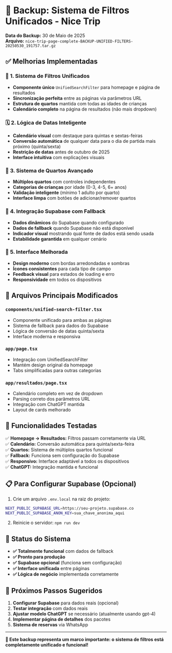 # 🎉 Backup: Sistema de Filtros Unificados - Nice Trip

**Data do Backup:** 30 de Maio de 2025  
**Arquivo:** `nice-trip-page-complete-BACKUP-UNIFIED-FILTERS-20250530_191757.tar.gz`

## ✅ **Melhorias Implementadas**

### 🔄 **1. Sistema de Filtros Unificados**
- **Componente único** `UnifiedSearchFilter` para homepage e página de resultados
- **Sincronização perfeita** entre as páginas via parâmetros URL
- **Estrutura de quartos** mantida com todas as idades de crianças
- **Calendário completo** na página de resultados (não mais dropdown)

### 🗓️ **2. Lógica de Datas Inteligente**
- **Calendário visual** com destaque para quintas e sextas-feiras
- **Conversão automática** de qualquer data para o dia de partida mais próximo (quinta/sexta)
- **Restrição de datas** antes de outubro de 2025
- **Interface intuitiva** com explicações visuais

### 🏨 **3. Sistema de Quartos Avançado**
- **Múltiplos quartos** com controles independentes
- **Categorias de crianças** por idade (0-3, 4-5, 6+ anos)
- **Validação inteligente** (mínimo 1 adulto por quarto)
- **Interface limpa** com botões de adicionar/remover quartos

### 🔌 **4. Integração Supabase com Fallback**
- **Dados dinâmicos** do Supabase quando configurado
- **Dados de fallback** quando Supabase não está disponível
- **Indicador visual** mostrando qual fonte de dados está sendo usada
- **Estabilidade garantida** em qualquer cenário

### 🎨 **5. Interface Melhorada**
- **Design moderno** com bordas arredondadas e sombras
- **Ícones consistentes** para cada tipo de campo
- **Feedback visual** para estados de loading e erro
- **Responsividade** em todos os dispositivos

## 🔧 **Arquivos Principais Modificados**

### `components/unified-search-filter.tsx`
- Componente unificado para ambas as páginas
- Sistema de fallback para dados do Supabase
- Lógica de conversão de datas quinta/sexta
- Interface moderna e responsiva

### `app/page.tsx`
- Integração com UnifiedSearchFilter
- Mantém design original da homepage
- Tabs simplificadas para outras categorias

### `app/resultados/page.tsx`
- Calendário completo em vez de dropdown
- Parsing correto dos parâmetros URL
- Integração com ChatGPT mantida
- Layout de cards melhorado

## 🚀 **Funcionalidades Testadas**

✅ **Homepage → Resultados:** Filtros passam corretamente via URL  
✅ **Calendário:** Conversão automática para quinta/sexta-feira  
✅ **Quartos:** Sistema de múltiplos quartos funcional  
✅ **Fallback:** Funciona sem configuração do Supabase  
✅ **Responsivo:** Interface adaptável a todos os dispositivos  
✅ **ChatGPT:** Integração mantida e funcional  

## 📋 **Para Configurar Supabase (Opcional)**

1. Crie um arquivo `.env.local` na raiz do projeto:
```bash
NEXT_PUBLIC_SUPABASE_URL=https://seu-projeto.supabase.co
NEXT_PUBLIC_SUPABASE_ANON_KEY=sua_chave_anonima_aqui
```

2. Reinicie o servidor: `npm run dev`

## 🎯 **Status do Sistema**

- **✅ Totalmente funcional** com dados de fallback
- **✅ Pronto para produção** 
- **✅ Supabase opcional** (funciona sem configuração)
- **✅ Interface unificada** entre páginas
- **✅ Lógica de negócio** implementada corretamente

## 🔄 **Próximos Passos Sugeridos**

1. **Configurar Supabase** para dados reais (opcional)
2. **Testar integração** com dados reais
3. **Ajustar modelo ChatGPT** se necessário (atualmente usando gpt-4)
4. **Implementar página de detalhes** dos pacotes
5. **Sistema de reservas** via WhatsApp

---

**🎉 Este backup representa um marco importante: o sistema de filtros está completamente unificado e funcional!** 